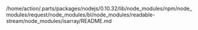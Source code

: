 /home/action/.parts/packages/nodejs/0.10.32/lib/node_modules/npm/node_modules/request/node_modules/bl/node_modules/readable-stream/node_modules/isarray/README.md